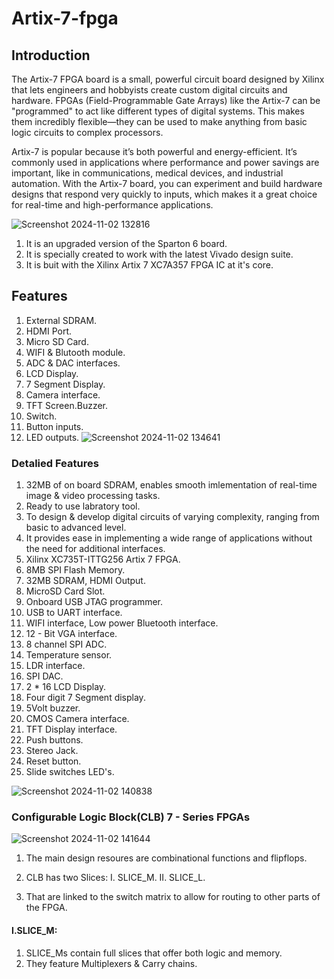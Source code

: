 # Artix-7-fpga

## Introduction
The Artix-7 FPGA board is a small, powerful circuit board designed by Xilinx that lets engineers and hobbyists create custom digital circuits and hardware. FPGAs (Field-Programmable Gate Arrays) like the Artix-7 can be "programmed" to act like different types of digital systems. This makes them incredibly flexible—they can be used to make anything from basic logic circuits to complex processors.

Artix-7 is popular because it’s both powerful and energy-efficient. It’s commonly used in applications where performance and power savings are important, like in communications, medical devices, and industrial automation. With the Artix-7 board, you can experiment and build hardware designs that respond very quickly to inputs, which makes it a great choice for real-time and high-performance applications.

![Screenshot 2024-11-02 132816](https://github.com/user-attachments/assets/3f6f7734-8ba1-48c2-acf3-aea5d1c523ba)

1. It is an upgraded version of the  Sparton 6 board.
2. It is specially created to work with the latest Vivado design suite.
3. It is buit with the Xilinx Artix 7 XC7A357 FPGA IC at it's core.

## Features
1. External SDRAM.
2. HDMI Port.
3. Micro SD Card.
4. WIFI & Blutooth module.
5. ADC & DAC interfaces.
6. LCD Display.
7. 7 Segment Display.
8. Camera interface.
9. TFT Screen.Buzzer.
10. Switch.
11. Button inputs.
12. LED outputs.
![Screenshot 2024-11-02 134641](https://github.com/user-attachments/assets/c40614db-9e2d-46b0-abad-58550ab86ece)

### Detalied Features
1. 32MB of on board SDRAM, enables smooth imlementation of real-time image & video processing tasks.
2. Ready to use labratory tool.
3. To design & develop digital circuits of varying complexity, ranging from basic to advanced level.
4. It provides ease in implementing a wide range of applications without the need for additional interfaces.
5. Xilinx XC735T-ITTG256 Artix 7 FPGA.
6. 8MB SPI Flash Memory.
7. 32MB SDRAM, HDMI Output.
8. MicroSD Card Slot.
9. Onboard USB JTAG programmer.
10. USB to UART interface.
11. WIFI interface, Low power Bluetooth interface.
12. 12 - Bit VGA interface.
13. 8 channel SPI ADC.
14. Temperature sensor.
15. LDR interface.
16. SPI DAC.
17. 2 * 16 LCD Display.
18. Four digit 7 Segment display.
19. 5Volt buzzer.
20. CMOS Camera interface.
21. TFT Display interface.
22. Push buttons.
23. Stereo Jack.
24. Reset button.
25. Slide switches LED's.

![Screenshot 2024-11-02 140838](https://github.com/user-attachments/assets/a3f118ad-4f1a-4af7-86f0-cf8b74f8bf2d)

### Configurable Logic Block(CLB) 7 - Series FPGAs
![Screenshot 2024-11-02 141644](https://github.com/user-attachments/assets/c3e6cf8c-8981-4145-b325-69e0c94f3d36)

1. The main design resoures are combinational functions  and flipflops.
2. CLB has two Slices:
I. SLICE_M.
II. SLICE_L.

3. That are linked to the switch matrix to allow for routing to other parts of the FPGA.
#### I.SLICE_M:
1. SLICE_Ms contain full slices that offer both logic and memory.
2. They feature Multiplexers & Carry chains.
